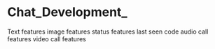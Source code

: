 # Chat_Development_
Text features
image features
status features
last seen code
audio call features
video call features


